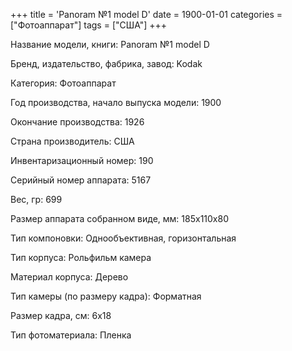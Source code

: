+++
title = 'Panoram №1 model D'
date = 1900-01-01
categories = ["Фотоаппарат"]
tags = ["США"]
+++

Название модели, книги: Panoram №1 model D

Бренд, издательство, фабрика, завод: Kodak

Категория: Фотоаппарат

Год производства, начало выпуска модели: 1900

Окончание производства: 1926

Страна производитель: США

Инвентаризационный номер: 190

Серийный номер аппарата: 5167

Вес, гр: 699

Размер аппарата  собранном виде, мм: 185x110x80

Тип компоновки: Однообъективная, горизонтальная

Тип корпуса: Рольфильм камера

Материал корпуса: Дерево

Тип камеры (по размеру кадра): Форматная

Размер кадра, см: 6х18

Тип фотоматериала: Пленка

